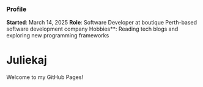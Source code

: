 
### Profile
**Started**: March 14, 2025
**Role**: Software Developer at boutique Perth-based software development company
Hobbies**: Reading tech blogs and exploring new programming frameworks

# Juliekaj
Welcome to my GitHub Pages!
